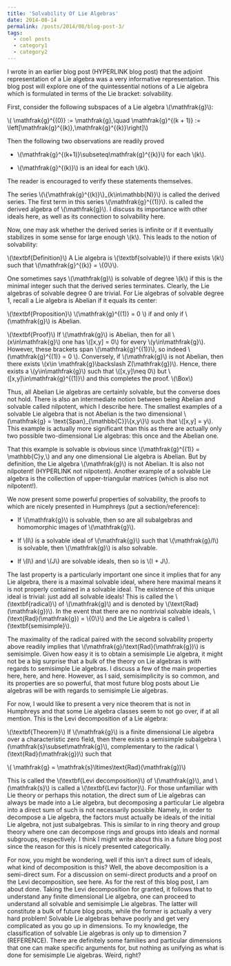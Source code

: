 ```yaml
---
title: 'Solvability Of Lie Algebras'
date: 2014-08-14
permalink: /posts/2014/08/blog-post-3/
tags:
  - cool posts
  - category1
  - category2
---
```


I wrote in an earlier blog post (HYPERLINK blog post) that the adjoint representation of a Lie algebra was a very informative representation. This blog post will explore one of the quintessential notions of a Lie algebra which is formulated in terms of the Lie bracket: solvability.

First, consider the following subspaces of a Lie algebra \\(\mathfrak{g}\\):

\\(    \mathfrak{g}^{(0)} := \mathfrak{g},\quad \mathfrak{g}^{(k + 1)} := \left[\mathfrak{g}^{(k)},\mathfrak{g}^{(k)}\right]\\)

Then the following two observations are readily proved

* \\(\mathfrak{g}^{(k+1)}\subseteq\mathfrak{g}^{(k)}\\) for each \\(k\\).
    
* \\(\mathfrak{g}^{(k)}\\) is an ideal for each \\(k\\).

The reader is encouraged to verify these statements themselves.

The series \\(\\{\mathfrak{g}^{(k)}\\}\_{k\in\mathbb{N}}\\) is called the derived series. The first term in this series \\(\mathfrak{g}^{(1)}\\). is called the derived algebra of \\(\mathfrak{g}\\). I discuss its importance with other ideals here, as well as its connection to solvability here.

Now, one may ask whether the derived series is infinite or if it eventually stabilizes in some sense for large enough \\(k\\). This leads to the notion of solvability:

\\(\textbf{Definition}\\) A Lie algebra is \\(\textbf{solvable}\\) if there exists \\(k\\) such that \\(\mathfrak{g}^{(k)} = \\{0\\}\\).

One sometimes says \\(\mathfrak{g}\\) is solvable of degree \\(k\\) if this is the minimal integer such that the derived series terminates. Clearly, the Lie algebras of solvable degree 0 are trivial. For Lie algebras of solvable degree 1, recall a Lie algebra is Abelian if it equals its center:

\\(\textbf{Proposition}\\) \\(\mathfrak{g}^{(1)} = 0 \\) if and only if \\(\mathfrak{g}\\) is Abelian.

\\(\textbf{Proof}\\)    If \\(\mathfrak{g}\\) is Abelian, then for all \\(x\in\mathfrak{g}\\) one has \\([x,y] = 0\\) for every \\(y\in\mathfrak{g}\\). However, these brackets span \\(\mathfrak{g}^{(1)}\\), so indeed \\(\mathfrak{g}^{(1)} = 0 \\). Conversely, if \\(\mathfrak{g}\\) is not Abelian, then there exists \\(x\in \mathfrak{g}\backslash Z(\mathfrak{g})\\). Hence, there exists a \\(y\in\mathfrak{g}\\) such that \\([x,y]\neq 0\\) but \\([x,y]\in\mathfrak{g}^{(1)}\\) and this completes the proof. \\(\Box\\)

Thus, all Abelian Lie algebras are certainly solvable, but the converse does not hold. There is also an intermediate notion between being Abelian and solvable called nilpotent, which I describe here. The smallest examples of a solvable Lie algebra that is not Abelian is the two dimensional \\(\mathfrak{g} = \text{Span}\_{\mathbb{C}}\\{x,y\\}\\) such that \\([x,y] = y\\). This example is actually more significant than this as there are actually only two possible two-dimensional Lie algebras: this once and the Abelian one.

That this example is solvable is obvious since \\(\mathfrak{g}^{(1)} = \mathbb{C}y,\\) and any one dimensional Lie algebra is Abelian. But by definition, the Lie algebra \\(\mathfrak{g}\\) is not Abelian. It is also not nilpotent! (HYPERLINK not nilpotent). Another example of a solvable Lie algebra is the collection of upper-triangular matrices (which is also not nilpotent!).

We now present some powerful properties of solvability, the proofs to which are nicely presented in Humphreys (put a section/reference):

* If \\(\mathfrak{g}\\) is solvable, then so are all subalgebras and homomorphic images of \\(\mathfrak{g}\\).
    
* If \\(I\\) is a solvable ideal of \\(\mathfrak{g}\\) such that \\(\mathfrak{g}/I\\) is solvable, then \\(\mathfrak{g}\\) is also solvable.
    
* If \\(I\\) and \\(J\\) are solvable ideals, then so is \\(I + J\\).

The last property is a particularly important one since it implies that for any Lie algebra, there is a maximal solvable ideal, where here maximal means it is not properly contained in a solvable ideal. The existence of this unique ideal is trivial: just add all solvable ideals! This is called the \\(\textbf{radical}\\) of \\(\mathfrak{g}\\) and is denoted by \\(\text{Rad}(\mathfrak{g})\\). In the event that there are no nontrivial solvable ideals, \\(\text{Rad}(\mathfrak{g}) = \\{0\\}\\) and the Lie algebra is called \\(\textbf{semisimple}\\).

The maximality of the radical paired with the second solvability property above readily implies that \\(\mathfrak{g}/\text{Rad}(\mathfrak{g})\\) is semisimple. Given how easy it is to obtain a semisimple Lie algebra, it might not be a big surprise that a bulk of the theory on Lie algebras is with regards to semisimple Lie algebras. I discuss a few of the main properties here, here, and here. However, as I said, semisimplicity is so common, and its properties are so powerful, that most future blog posts about Lie algebras will be with regards to semisimple Lie algebras.

For now, I would like to present a very nice theorem that is not in Humphreys and that some Lie algebra classes seem to not go over, if at all mention. This is the Levi decomposition of a Lie algebra:

\\(\textbf{Theorem}\\)  If \\(\mathfrak{g}\\) is a finite dimensional Lie algebra over a characteristic zero field, then there exists a semisimple subalgebra \\(\mathfrak{s}\subset\mathfrak{g}\\), complementary to the radical \\(\text{Rad}(\mathfrak{g})\\) such that

\\(   \mathfrak{g} = \mathfrak{s}\ltimes\text{Rad}(\mathfrak{g})\\)

This is called the \\(\textbf{Levi decomposition}\\) of \\(\mathfrak{g}\\), and \\(\mathfrak{s}\\) is called a \\(\textbf{Levi factor}\\). For those unfamiliar with Lie theory or perhaps this notation, the direct sum of Lie algebras can always be made into a Lie algebra, but decomposing a particular Lie algebra into a direct sum of such is not necessarily possible. Namely, in order to decompose a Lie algebra, the factors must actually be ideals of the initial Lie algebra, not just subalgebras. This is similar to in ring theory and group theory where one can decompose rings and groups into ideals and normal subgroups, respectively. I think I might write about this in a future blog post since the reason for this is nicely presented categorically.

For now, you might be wondering, well if this isn't a direct sum of ideals, what kind of decomposition is this? Well, the above decomposition is a semi-direct sum. For a discussion on semi-direct products and a proof on the Levi decomposition, see here. As for the rest of this blog post, I am about done. Taking the Levi decomposition for granted, it follows that to understand any finite dimensional Lie algebra, one can proceed to understand all solvable and semisimple Lie algebras. The latter will constitute a bulk of future blog posts, while the former is actually a very hard problem! Solvable Lie algebras behave poorly and get very complicated as you go up in dimensions. To my knowledge, the classification of solvable Lie algebras is only up to dimension 7 (REFERENCE). There are definitely some families and particular dimensions that one can make specific arguments for, but nothing as unifying as what is done for semisimple Lie algebras. Weird, right?
